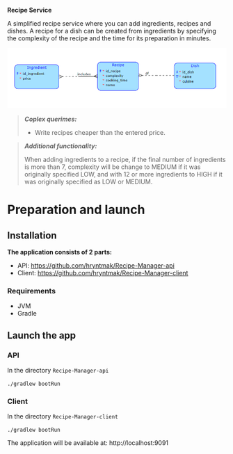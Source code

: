 **Recipe Service**

A simplified recipe service where you can add ingredients, recipes and dishes. A recipe for a dish can be created from ingredients by specifying the complexity of the recipe and the time for its preparation in minutes.

![Conceptual_scheme](https://github.com/hryntmak/Recipe-Manager/blob/master/image_2023-10-26_19-07-30.png?raw=true)

> _**Coplex querimes:**_
> 
> - Write recipes cheaper than the entered price.


> _**Additional functionality:**_
>
> When adding ingredients to a recipe, if the final number of ingredients is more than 7, complexity will be change to MEDIUM if it was originally specified LOW, and with 12 or more ingredients to HIGH if it was originally specified as LOW or MEDIUM.


# Preparation and launch
## Installation

**The application consists of 2 parts:**

- API: https://github.com/hryntmak/Recipe-Manager-api
- Client: https://github.com/hryntmak/Recipe-Manager-client

### Requirements 
- JVM
- Gradle

## Launch the app
### API
In the directory `Recipe-Manager-api`
```
./gradlew bootRun
```
### Client
In the directory `Recipe-Manager-client`
```
./gradlew bootRun
```
The application will be available at: http://localhost:9091



